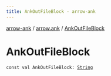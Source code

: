```yaml
---
title: AnkOutFileBlock - arrow-ank
---
```


[arrow-ank](../index.html) / [arrow.ank](index.html) / [AnkOutFileBlock](./-ank-out-file-block.html)

# AnkOutFileBlock

`const val AnkOutFileBlock: `[`String`](https://kotlinlang.org/api/latest/jvm/stdlib/kotlin/-string/index.html)